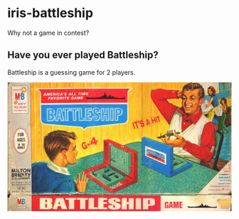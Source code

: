 # iris-battleship
Why not a game in contest?

## Have you ever played Battleship?

Battleship is a guessing game for 2 players.

![picture](https://raw.githubusercontent.com/renatobanzai/iris-battleship/master/img/battleship_game.jpg)



